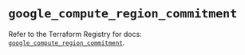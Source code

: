 # `google_compute_region_commitment`

Refer to the Terraform Registry for docs: [`google_compute_region_commitment`](https://registry.terraform.io/providers/hashicorp/google/6.20.0/docs/resources/compute_region_commitment).
